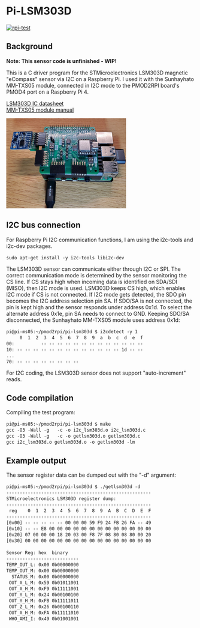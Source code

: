 # Pi-LSM303D

[![rpi-test](https://github.com/fm4dd/pi-lsm303d/actions/workflows/rpi.yml/badge.svg)](https://github.com/fm4dd/pi-lsm303d/actions/workflows/rpi.yml)

## Background

**Note: This sensor code is unfinished - WIP!**

This is a C driver program for the STMicroelectronics LSM303D magnetic "eCompass" sensor via I2C on a Raspberry Pi. I used it with the Sunhayhato MM-TXS05 module, connected in I2C mode to the PMOD2RPI board's PMOD4 port on a Raspberry Pi 4.

[LSM303D IC datasheet](https://www.st.com/resource/en/datasheet/lsm303d.pdf)  
[MM-TXS05 module manual](http://www.kyohritsu.jp/eclib/OTHER/MANUAL/SUN/mmtxs05manual.pdf)

<img src="images/lsm303d-pmod2rpi.jpg" height="240px" width="320px">

## I2C bus connection

For Raspberry Pi I2C communication functions, I am using the i2c-tools and i2c-dev packages.

```
sudo apt-get install -y i2c-tools libi2c-dev
```

The LSM303D sensor can communicate either through I2C or SPI. The correct communication mode is determined by the sensor monitoring the CS line. If CS stays high when incoming data is identified on SDA/SDI (MISO), then I2C mode is used. LSM303D keeps CS high, which enables I2C mode if CS is not connected. If I2C mode gets detected, the SDO pin becomes the I2C address selection pin SA. If SDO/SA is not connected, the pin is kept high and the sensor responds under address 0x1d. To select the alternate address 0x1e, pin SA needs to connect to GND. Keeping SDO/SA disconnected, the Sunhayhato MM-TXS05 module uses address 0x1d:

```
pi@pi-ms05:~/pmod2rpi/pi-lsm303d $ i2cdetect -y 1
     0  1  2  3  4  5  6  7  8  9  a  b  c  d  e  f
00:          -- -- -- -- -- -- -- -- -- -- -- -- --
10: -- -- -- -- -- -- -- -- -- -- -- -- -- 1d -- --
...
70: -- -- -- -- -- -- -- --

```

For I2C coding, the LSM303D sensor does not support "auto-increment" reads.

## Code compilation

Compiling the test program:
````
pi@pi-ms05:~/pmod2rpi/pi-lsm303d $ make
gcc -O3 -Wall -g   -c -o i2c_lsm303d.o i2c_lsm303d.c
gcc -O3 -Wall -g   -c -o getlsm303d.o getlsm303d.c
gcc i2c_lsm303d.o getlsm303d.o -o getlsm303d -lm
````

## Example output


The sensor register data can be dumped out with the "-d" argument:
```
pi@pi-ms05:~/pmod2rpi/pi-lsm303d $ ./getlsm303d -d
------------------------------------------------------
STMicroelectronics LSM303D register dump:
------------------------------------------------------
 reg    0  1  2  3  4  5  6  7  8  9  A  B  C  D  E  F
------------------------------------------------------
[0x00] -- -- -- -- -- 00 00 00 59 F9 24 FB 26 FA -- 49
[0x10] -- -- E8 00 00 00 00 00 00 00 00 00 00 00 00 00
[0x20] 07 00 00 00 18 20 03 00 F8 7F 08 80 08 80 00 20
[0x30] 00 00 00 00 00 00 00 00 00 00 00 00 00 00 00 00

Sensor Reg: hex  binary
---------------------------
TEMP_OUT_L: 0x00 0b00000000
TEMP_OUT_M: 0x00 0b00000000
  STATUS_M: 0x00 0b00000000
 OUT_X_L_M: 0x59 0b01011001
 OUT_X_H_M: 0xF9 0b11111001
 OUT_Y_L_M: 0x24 0b00100100
 OUT_Y_H_M: 0xFB 0b11111011
 OUT_Z_L_M: 0x26 0b00100110
 OUT_X_H_M: 0xFA 0b11111010
 WHO_AMI_I: 0x49 0b01001001
```
